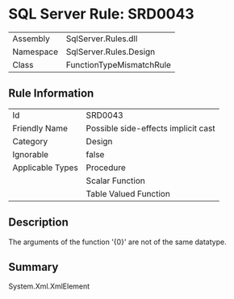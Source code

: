[This document is automatically generated. All changed made to it WILL be lost]: <>  
  
# SQL Server Rule: SRD0043  
  
|    |    |
|----|----|
| Assembly | SqlServer.Rules.dll   |
| Namespace | SqlServer.Rules.Design |
| Class | FunctionTypeMismatchRule |
  
## Rule Information  
  
|    |    |
|----|----|
| Id | SRD0043 |
| Friendly Name | Possible side-effects implicit cast |
| Category | Design |
| Ignorable | false |
| Applicable Types | Procedure  |
|   | Scalar Function |
|   | Table Valued Function |
  
## Description  
  
The arguments of the function '{0}' are not of the same datatype.  
  
## Summary  
  
System.Xml.XmlElement  


